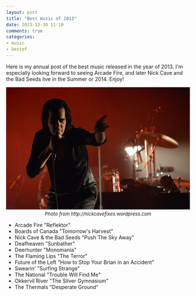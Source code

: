 ```yaml
---
layout: post
title: "Best music of 2013"
date: 2013-12-30 11:10
comments: true
categories:
- music
- bestof
---
```

<p>Here is my annual post of the best music released in the year of 2013. I'm especially looking forward to seeing Arcade Fire, and later Nick Cave and the Bad Seeds live in the Summer or 2014. Enjoy!</p> 
<div align="center"><img src="/assets/2013/nickcave_live_2013.jpg" border="0" alt="Photo from http://nickcavefixes.wordpress.com"><br/>
<font size="2"><i>Photo from http://nickcavefixes.wordpress.com</i></font></div>
<ul>
<li>Arcade Fire "Reflektor"</li>
<li>Boards of Canada "Tomorrow's Harvest"</li>
<li>Nick Cave & the Bad Seeds "Push The Sky Away"</li>
<li>Deafheaven "Sunbather"</li>
<li>Deerhunter "Monomania"</li>
<li>The Flaming Lips "The Terror"</li>
<li>Future of the Left "How to Stop Your Brian in an Accident"</li>
<li>Swearin' "Surfing Strange"</li>
<li>The National "Trouble Will Find Me"</li>
<li>Okkervil River "The Silver Gymnasium"</li>
<li>The Thermals "Desperate Ground"</li>
</ul>
